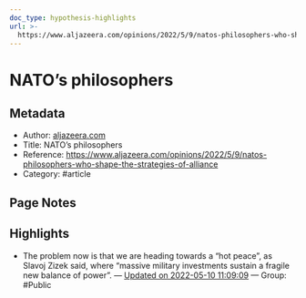 ```yaml
---
doc_type: hypothesis-highlights
url: >-
  https://www.aljazeera.com/opinions/2022/5/9/natos-philosophers-who-shape-the-strategies-of-alliance
---
```

# NATO’s philosophers

## Metadata
- Author: [aljazeera.com]()
- Title: NATO’s philosophers
- Reference: https://www.aljazeera.com/opinions/2022/5/9/natos-philosophers-who-shape-the-strategies-of-alliance
- Category: #article

## Page Notes


## Highlights
- The problem now is that we are heading towards a “hot peace”, as Slavoj Zizek said, where “massive military investments sustain a fragile new balance of power”. — [Updated on 2022-05-10 11:09:09](https://hyp.is/LbgcXNAGEey-FTv22fmwqw/www.aljazeera.com/opinions/2022/5/9/natos-philosophers-who-shape-the-strategies-of-alliance)  — Group: #Public

